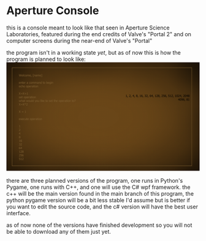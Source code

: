 # Aperture Console
this is a console meant to look like that seen in Aperture Science Laboratories, featured during the end credits of Valve's "Portal 2" and on computer screens during the near-end of Valve's "Portal"


the program isn't in a working state *yet*, but as of now this is how the program is planned to look like: <br>
<img src="concept/concept1.png"/>

there are three planned versions of the program, one runs in Python's Pygame, one runs with C++, and one will use the C# wpf framework. the c++ will be the main version found in the main branch of this program, the python pygame version will be a bit less stable I'd assume but is better if you want to edit the source code, and the c# version will have the best user interface.

<!-- this part will have to be changed once development has got to a good point -->
as of now none of the versions have finished development so you will not be able to download any of them just yet.